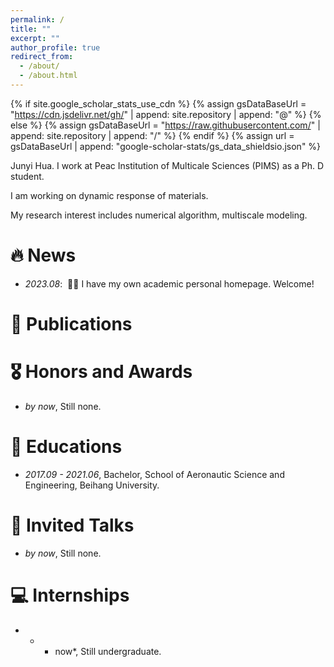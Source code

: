 ```yaml
---
permalink: /
title: ""
excerpt: ""
author_profile: true
redirect_from: 
  - /about/
  - /about.html
---
```


{% if site.google_scholar_stats_use_cdn %}
{% assign gsDataBaseUrl = "https://cdn.jsdelivr.net/gh/" | append: site.repository | append: "@" %}
{% else %}
{% assign gsDataBaseUrl = "https://raw.githubusercontent.com/" | append: site.repository | append: "/" %}
{% endif %}
{% assign url = gsDataBaseUrl | append: "google-scholar-stats/gs_data_shieldsio.json" %}

<span class='anchor' id='about-me'></span>

Junyi Hua. I work at Peac Institution of Multicale Sciences (PIMS) as a Ph. D student.

I am working on dynamic response of materials.

My research interest includes numerical algorithm, multiscale modeling.


# 🔥 News
- *2023.08*: &nbsp;🎉🎉 I have my own academic personal homepage. Welcome!

# 📝 Publications 


# 🎖 Honors and Awards
- *by now*, Still none.

# 📖 Educations
- *2017.09 - 2021.06*, Bachelor, School of Aeronautic Science and Engineering, Beihang University.

# 💬 Invited Talks
- *by now*, Still none.

# 💻 Internships
- * - now*, Still undergraduate.
